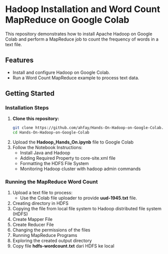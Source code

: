 # Hadoop Installation and Word Count MapReduce on Google Colab

This repository demonstrates how to install Apache Hadoop on Google Colab and perform a MapReduce job to count the frequency of words in a text file.

## Features

- Install and configure Hadoop on Google Colab.
- Run a Word Count MapReduce example to process text data.

## Getting Started

### Installation Steps

1. **Clone this repository:**
   ```bash
   git clone https://github.com/ahfay/Hands-On-Hadoop-on-Google-Colab.git
   cd Hands-On-Hadoop-on-Google-Colab
   ```
2. Upload the **Hadoop_Hands_On.ipynb** file to Google Colab
3. Follow the Notebook Instructions:
   - Install Java and Hadoop
   - Adding Required Property to core-site.xml file
   - Formatting the HDFS File System
   - Monitoring Hadoop cluster with hadoop admin commands

### Running the MapReduce Word Count
1. Upload a text file to process:
   - Use the Colab file uploader to provide **uud-1945.txt** file.
2. Creating directory in HDFS
3. Copying the file from local file system to Hadoop distributed file system (HDFS)
4. Create Mapper File
5. Create Reducer File
6. Changing the permissions of the files
7. Running MapReduce Programs
8. Exploring the created output directory
9. Copy file **hdfs-wordcount.txt** dari HDFS ke local